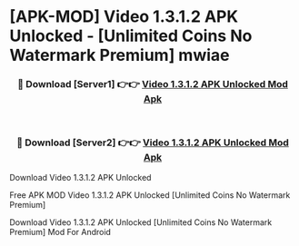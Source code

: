# [APK-MOD] Video 1.3.1.2 APK Unlocked - [Unlimited Coins No Watermark Premium] mwiae



<div align="center">
<h3>🔴 Download [Server1] 👉👉 <a href="https://momento.my/?title=Video_1.3.1.2_APK_Unlocked">Video 1.3.1.2 APK Unlocked Mod Apk</a></h3><br>

<h3>🔴 Download [Server2] 👉👉 <a href="https://momento.my/?title=Video_1.3.1.2_APK_Unlocked">Video 1.3.1.2 APK Unlocked Mod Apk</a></h3>
</div>



Download Video 1.3.1.2 APK Unlocked 

Free APK MOD Video 1.3.1.2 APK Unlocked [Unlimited Coins No Watermark Premium]

Download Video 1.3.1.2 APK Unlocked [Unlimited Coins No Watermark Premium] Mod For Android
